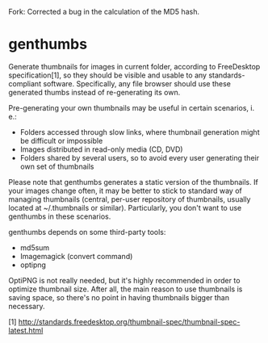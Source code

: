 Fork: Corrected a bug in the calculation of the MD5 hash.




genthumbs
=========

Generate thumbnails for images in current folder, according to FreeDesktop specification[1], so they should be visible and usable to any standards-compliant software. Specifically, any file browser should use these generated thumbs instead of re-generating its own.

Pre-generating your own thumbnails may be useful in certain scenarios, i. e.:

- Folders accessed through slow links, where thumbnail generation might be difficult or impossible
- Images distributed in read-only media (CD, DVD)
- Folders shared by several users, so to avoid every user generating their own set of thumbnails

Please note that genthumbs generates a static version of the thumbnails. If your images change often, it may be better to stick to standard way of managing thumbnails (central, per-user repository of thumbnails, usually located at ~/.thumbnails or similar). Particularly, you don't want to use genthumbs in these scenarios.

genthumbs depends on some third-party tools:

- md5sum
- Imagemagick (convert command)
- optipng

OptiPNG is not really needed, but it's highly recommended in order to optimize thumbnail size. After all, the main reason to use thumbnails is saving space, so there's no point in having thumbnails bigger than necessary.


[1] http://standards.freedesktop.org/thumbnail-spec/thumbnail-spec-latest.html
